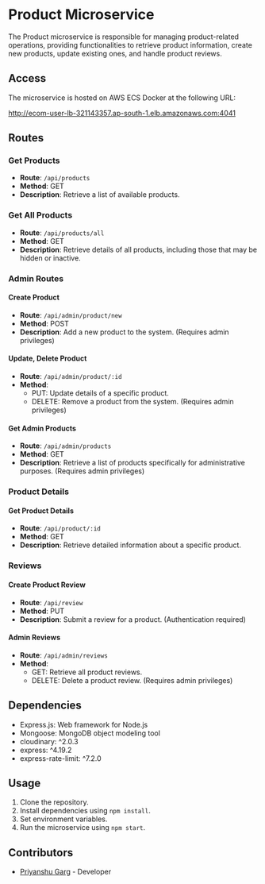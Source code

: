 # Product Microservice

The Product microservice is responsible for managing product-related operations, providing functionalities to retrieve product information, create new products, update existing ones, and handle product reviews.

## Access

The microservice is hosted on AWS ECS Docker at the following URL:

http://ecom-user-lb-321143357.ap-south-1.elb.amazonaws.com:4041

## Routes

### Get Products

- **Route**: `/api/products`
- **Method**: GET
- **Description**: Retrieve a list of available products.

### Get All Products

- **Route**: `/api/products/all`
- **Method**: GET
- **Description**: Retrieve details of all products, including those that may be hidden or inactive.

### Admin Routes

#### Create Product

- **Route**: `/api/admin/product/new`
- **Method**: POST
- **Description**: Add a new product to the system. (Requires admin privileges)

#### Update, Delete Product

- **Route**: `/api/admin/product/:id`
- **Method**: 
  - PUT: Update details of a specific product.
  - DELETE: Remove a product from the system. (Requires admin privileges)

#### Get Admin Products

- **Route**: `/api/admin/products`
- **Method**: GET
- **Description**: Retrieve a list of products specifically for administrative purposes. (Requires admin privileges)

### Product Details

#### Get Product Details

- **Route**: `/api/product/:id`
- **Method**: GET
- **Description**: Retrieve detailed information about a specific product.

### Reviews

#### Create Product Review

- **Route**: `/api/review`
- **Method**: PUT
- **Description**: Submit a review for a product. (Authentication required)

#### Admin Reviews

- **Route**: `/api/admin/reviews`
- **Method**: 
  - GET: Retrieve all product reviews.
  - DELETE: Delete a product review. (Requires admin privileges)

## Dependencies

- Express.js: Web framework for Node.js
- Mongoose: MongoDB object modeling tool
- cloudinary: ^2.0.3
- express: ^4.19.2
- express-rate-limit: ^7.2.0

## Usage

1. Clone the repository.
2. Install dependencies using `npm install`.
3. Set environment variables.
4. Run the microservice using `npm start`.

## Contributors

- [Priyanshu Garg](#) - Developer
